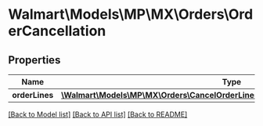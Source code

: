 # Walmart\Models\MP\MX\Orders\OrderCancellation

## Properties

Name | Type | Description | Notes
------------ | ------------- | ------------- | -------------
**orderLines** | [**\Walmart\Models\MP\MX\Orders\CancelOrderLinesRequestOrderCancellationOrderLines**](CancelOrderLinesRequestOrderCancellationOrderLines.md) |  | [optional]


[[Back to Model list]](./) [[Back to API list]](../../../../../README.md#supported-apis) [[Back to README]](../../../../../README.md)
